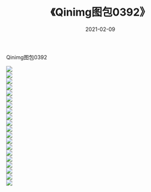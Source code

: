 ﻿---
layout: post
title:  《Qinimg图包0392》
date:   2021-02-09
img: http://imgx.orgx.ga/Qinimg图包/Qinimg图包0392/000.jpg
categories: [美女, 清纯, 唯美]
---

Qinimg图包0392

 ![](http://imgx.orgx.ga/Qinimg图包/Qinimg图包0392/001.jpg) <br>![](http://imgx.orgx.ga/Qinimg图包/Qinimg图包0392/002.jpg) <br>![](http://imgx.orgx.ga/Qinimg图包/Qinimg图包0392/003.jpg) <br>![](http://imgx.orgx.ga/Qinimg图包/Qinimg图包0392/004.jpg) <br>![](http://imgx.orgx.ga/Qinimg图包/Qinimg图包0392/005.jpg) <br>![](http://imgx.orgx.ga/Qinimg图包/Qinimg图包0392/006.jpg) <br>![](http://imgx.orgx.ga/Qinimg图包/Qinimg图包0392/007.jpg) <br>![](http://imgx.orgx.ga/Qinimg图包/Qinimg图包0392/008.jpg) <br>![](http://imgx.orgx.ga/Qinimg图包/Qinimg图包0392/009.jpg) <br>![](http://imgx.orgx.ga/Qinimg图包/Qinimg图包0392/010.jpg) <br>![](http://imgx.orgx.ga/Qinimg图包/Qinimg图包0392/011.jpg) <br>![](http://imgx.orgx.ga/Qinimg图包/Qinimg图包0392/012.jpg) <br>![](http://imgx.orgx.ga/Qinimg图包/Qinimg图包0392/013.jpg) <br>![](http://imgx.orgx.ga/Qinimg图包/Qinimg图包0392/014.jpg) <br>![](http://imgx.orgx.ga/Qinimg图包/Qinimg图包0392/015.jpg) <br>![](http://imgx.orgx.ga/Qinimg图包/Qinimg图包0392/016.jpg) <br>![](http://imgx.orgx.ga/Qinimg图包/Qinimg图包0392/017.jpg) <br>![](http://imgx.orgx.ga/Qinimg图包/Qinimg图包0392/018.jpg) <br>![](http://imgx.orgx.ga/Qinimg图包/Qinimg图包0392/019.jpg) <br>![](http://imgx.orgx.ga/Qinimg图包/Qinimg图包0392/020.jpg) <br>